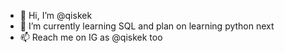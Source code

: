 - 👋 Hi, I’m @qiskek
- 🌱 I’m currently learning SQL and plan on learning python next
- 📫 Reach me on IG as @qiskek too

<!---
qiskek/qiskek is a ✨ special ✨ repository because its `README.md` (this file) appears on your GitHub profile.
You can click the Preview link to take a look at your changes.
--->
